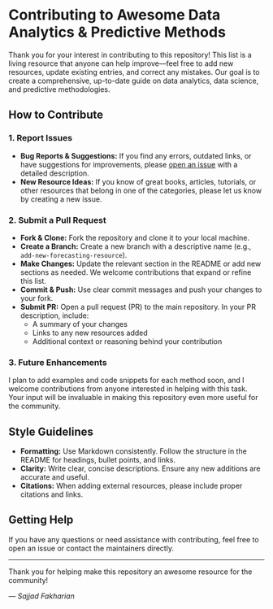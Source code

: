 # Contributing to Awesome Data Analytics & Predictive Methods

Thank you for your interest in contributing to this repository! This list is a living resource that anyone can help improve—feel free to add new resources, update existing entries, and correct any mistakes. Our goal is to create a comprehensive, up-to-date guide on data analytics, data science, and predictive methodologies.

## How to Contribute

### 1. Report Issues
- **Bug Reports & Suggestions:** If you find any errors, outdated links, or have suggestions for improvements, please [open an issue](https://github.com/sjfakharian/Data-Insight-Tools/issues) with a detailed description.
- **New Resource Ideas:** If you know of great books, articles, tutorials, or other resources that belong in one of the categories, please let us know by creating a new issue.

### 2. Submit a Pull Request
- **Fork & Clone:** Fork the repository and clone it to your local machine.
- **Create a Branch:** Create a new branch with a descriptive name (e.g., `add-new-forecasting-resource`).
- **Make Changes:** Update the relevant section in the README or add new sections as needed. We welcome contributions that expand or refine this list.
- **Commit & Push:** Use clear commit messages and push your changes to your fork.
- **Submit PR:** Open a pull request (PR) to the main repository. In your PR description, include:
  - A summary of your changes
  - Links to any new resources added
  - Additional context or reasoning behind your contribution

### 3. Future Enhancements
I plan to add examples and code snippets for each method soon, and I welcome contributions from anyone interested in helping with this task. Your input will be invaluable in making this repository even more useful for the community.

## Style Guidelines
- **Formatting:** Use Markdown consistently. Follow the structure in the README for headings, bullet points, and links.
- **Clarity:** Write clear, concise descriptions. Ensure any new additions are accurate and useful.
- **Citations:** When adding external resources, please include proper citations and links.

## Getting Help
If you have any questions or need assistance with contributing, feel free to open an issue or contact the maintainers directly.

---

Thank you for helping make this repository an awesome resource for the community!

*— Sajjad Fakharian*
